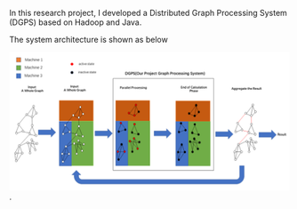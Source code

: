 In this research project, I developed a Distributed Graph Processing System (DGPS) based on Hadoop and Java.

The system architecture is shown as below

![The architecture of DGPS](https://github.com/NoakLiu/DGPS/blob/main/DGPS_architecture.png).